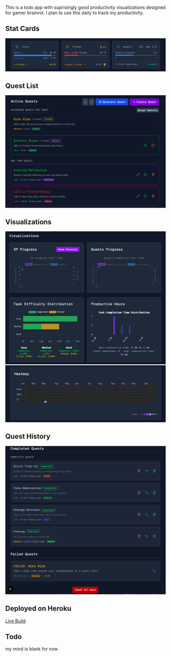 This is a todo app with suprisingly good productivity visualizations designed for gamer brainrot. I plan to use this daily to track my productivity.


## Stat Cards
![Stats](https://github.com/AMoir117/daily-quest/blob/main/media/statcards.png?raw=true)

## Quest List
![Quest List](https://github.com/AMoir117/daily-quest/blob/main/media/questlist.png?raw=true)

## Visualizations
![Visualization Grid](https://github.com/AMoir117/daily-quest/blob/main/media/visualizations.png?raw=true)
![Heatmap](https://github.com/AMoir117/daily-quest/blob/main/media/heatmap.png?raw=true)

## Quest History
![Quest History](https://github.com/AMoir117/daily-quest/blob/main/media/completedfailedlist.png?raw=true)


## Deployed on Heroku

[Live Build](https://daily-quest-f5afacb5a650.herokuapp.com/)

## Todo

my mind is blank for now
